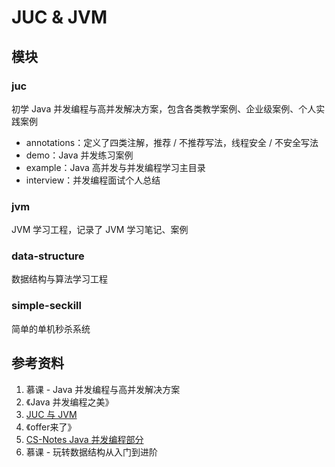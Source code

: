 # JUC & JVM

## 模块

### juc

初学 Java 并发编程与高并发解决方案，包含各类教学案例、企业级案例、个人实践案例

- annotations：定义了四类注解，推荐 / 不推荐写法，线程安全 / 不安全写法
- demo：Java 并发练习案例
- example：Java 高并发与并发编程学习主目录
- interview：并发编程面试个人总结

### jvm

JVM 学习工程，记录了 JVM 学习笔记、案例

### data-structure

数据结构与算法学习工程

### simple-seckill

简单的单机秒杀系统

## 参考资料

1. 慕课 - Java 并发编程与高并发解决方案
2. 《Java 并发编程之美》
3. [JUC 与 JVM](https://www.bilibili.com/medialist/play/ml918968115/p2)
4. 《offer来了》
5. [CS-Notes Java 并发编程部分](https://github.com/CyC2018/CS-Notes/blob/master/notes/Java%20%E5%B9%B6%E5%8F%91.md])
6. 慕课 - 玩转数据结构从入门到进阶

